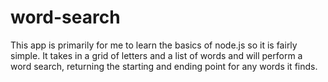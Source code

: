 # word-search
 This app is primarily for me to learn the basics of node.js so it is fairly simple. 
 It takes in a grid of letters and a list of words and will perform a word search, returning the starting and ending point for any words it finds.
